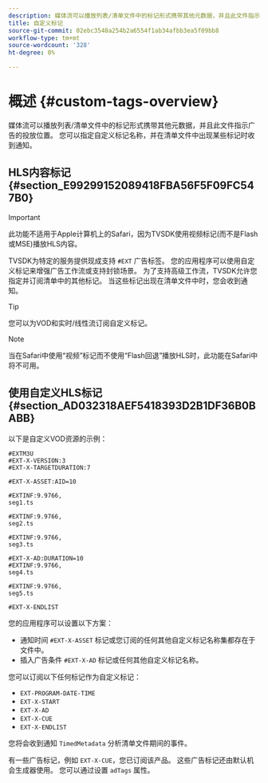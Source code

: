 ```yaml
---
description: 媒体流可以播放列表/清单文件中的标记形式携带其他元数据，并且此文件指示广告的投放位置。 您可以指定自定义标记名称，并在清单文件中出现某些标记时收到通知。
title: 自定义标记
source-git-commit: 02ebc3548a254b2a6554f1ab34afbb3ea5f09bb8
workflow-type: tm+mt
source-wordcount: '328'
ht-degree: 0%

---
```


# 概述 {#custom-tags-overview}

媒体流可以播放列表/清单文件中的标记形式携带其他元数据，并且此文件指示广告的投放位置。 您可以指定自定义标记名称，并在清单文件中出现某些标记时收到通知。

## HLS内容标记 {#section_E99299152089418FBA56F5F09FC547B0}

>[!IMPORTANT]
>
>此功能不适用于Apple计算机上的Safari，因为TVSDK使用视频标记(而不是Flash或MSE)播放HLS内容。

TVSDK为特定的服务提供现成支持 `#EXT` 广告标签。 您的应用程序可以使用自定义标记来增强广告工作流或支持封锁场景。 为了支持高级工作流，TVSDK允许您指定并订阅清单中的其他标记。 当这些标记出现在清单文件中时，您会收到通知。

>[!TIP]
>
>您可以为VOD和实时/线性流订阅自定义标记。

>[!NOTE]
>
>当在Safari中使用“视频”标记而不使用“Flash回退”播放HLS时，此功能在Safari中将不可用。

## 使用自定义HLS标记 {#section_AD032318AEF5418393D2B1DF36B0BABB}

以下是自定义VOD资源的示例：

```
#EXTM3U
#EXT-X-VERSION:3
#EXT-X-TARGETDURATION:7
 
#EXT-X-ASSET:AID=10
 
#EXTINF:9.9766,
seg1.ts
 
#EXTINF:9.9766,
seg2.ts
 
#EXTINF:9.9766,
seg3.ts
 
#EXT-X-AD:DURATION=10
#EXTINF:9.9766,
seg4.ts
 
#EXTINF:9.9766,
seg5.ts
 
#EXT-X-ENDLIST
```

您的应用程序可以设置以下方案：

* 通知时间 `#EXT-X-ASSET` 标记或您订阅的任何其他自定义标记名称集都存在于文件中。
* 插入广告条件 `#EXT-X-AD` 标记或任何其他自定义标记名称。

您可以订阅以下任何标记作为自定义标记：

* `EXT-PROGRAM-DATE-TIME`
* `EXT-X-START`
* `EXT-X-AD`
* `EXT-X-CUE`
* `EXT-X-ENDLIST`

您将会收到通知 `TimedMetadata` 分析清单文件期间的事件。

有一些广告标记，例如 `EXT-X-CUE`，您已订阅该产品。 这些广告标记还由默认机会生成器使用。 您可以通过设置 `adTags` 属性。
